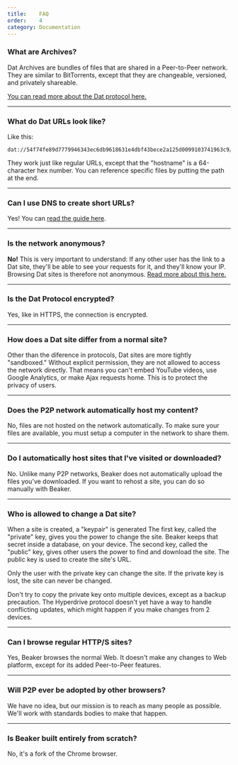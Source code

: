 ```yaml
---
title:    FAQ
order:    4
category: Documentation
---
```


### What are Archives?

Dat Archives are bundles of files that are shared in a Peer-to-Peer network.
They are similar to BitTorrents, except that they are changeable, versioned, and privately shareable.

[You can read more about the Dat protocol here.](/docs/dat/intro.html)

<hr class="nomargin">

### What do Dat URLs look like?

Like this:

```
dat://54f74fe89d7779946343ec6db9618631e4dbf43bece2a125d0099103741963c9/
```

They work just like regular URLs, except that the "hostname" is a 64-character hex number.
You can reference specific files by putting the path at the end.

<hr class="nomargin">

### Can I use DNS to create short URLs?

Yes!
You can [read the guide here](/docs/dat/dns.html).

<hr class="nomargin">

### Is the network anonymous?

**No!**
This is very important to understand:
If any other user has the link to a Dat site, they'll be able to see
your requests for it, and they'll know your IP.
Browsing Dat sites is therefore not anonymous.
[Read more about this here.](/docs/dat/intro.html#security-properties)

<hr class="nomargin">

### Is the Dat Protocol encrypted?

Yes, like in HTTPS, the connection is encrypted.

<hr class="nomargin">

### How does a Dat site differ from a normal site?

Other than the diference in protocols, Dat sites are more tightly "sandboxed."
Without explicit permission, they are not allowed to access the network directly.
That means you can't embed YouTube videos, use Google Analytics, or make Ajax requests home.
This is to protect the privacy of users.

<hr class="nomargin">

### Does the P2P network automatically host my content?

No, files are not hosted on the network automatically.
To make sure your files are available, you must setup a computer in the network to share them.

<hr class="nomargin">

### Do I automatically host sites that I've visited or downloaded?

No.
Unlike many P2P networks, Beaker does not automatically upload the files you've downloaded.
If you want to rehost a site, you can do so manually with Beaker.

<hr class="nomargin">

### Who is allowed to change a Dat site?

When a site is created, a "keypair" is generated
The first key, called the "private" key, gives you the power to change the site.
Beaker keeps that secret inside a database, on your device.
The second key, called the "public" key, gives other users the power to find and download the site.
The public key is used to create the site's URL.

Only the user with the private key can change the site.
If the private key is lost, the site can never be changed.

<div class="technical-explanation" data-title="Beware!">
  <div class="icon"><span class="fa fa-exclamation-triangle"></span></div>
  <div class="body">
    <p>Don't try to copy the private key onto multiple devices, except as a backup precaution.
    The Hyperdrive protocol doesn't yet have a way to handle conflicting updates, which might happen if you make changes from 2 devices.</p>
  </div>
</div>

<hr class="nomargin">

### Can I browse regular HTTP/S sites?

Yes, Beaker browses the normal Web.
It doesn't make any changes to Web platform, except for its added Peer-to-Peer features.

<hr class="nomargin">

### Will P2P ever be adopted by other browsers?

We have no idea, but our mission is to reach as many people as possible.
We'll work with standards bodies to make that happen.

<hr class="nomargin">

### Is Beaker built entirely from scratch?

No, it's a fork of the Chrome browser.
